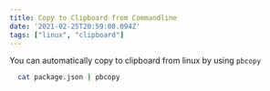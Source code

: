 ```yaml
---
title: Copy to Clipboard from Commandline
date: '2021-02-25T20:59:08.094Z'
tags: ["linux", "clipboard"]
---
```


You can automatically copy to clipboard from linux by using `pbcopy`

```zsh
  cat package.json | pbcopy
```

